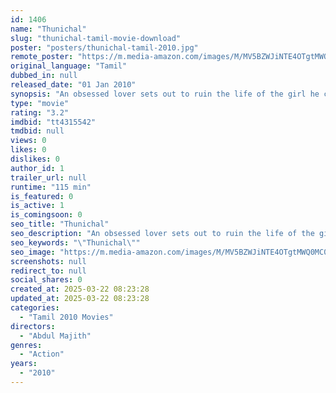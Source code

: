 ```yaml
---
id: 1406
name: "Thunichal"
slug: "thunichal-tamil-movie-download"
poster: "posters/thunichal-tamil-2010.jpg"
remote_poster: "https://m.media-amazon.com/images/M/MV5BZWJiNTE4OTgtMWQ0MC00YzA5LWE2ZjYtZWI1OWE5NGNhZGJhXkEyXkFqcGc@._V1_SX300.jpg"
original_language: "Tamil"
dubbed_in: null
released_date: "01 Jan 2010"
synopsis: "An obsessed lover sets out to ruin the life of the girl he can't have by creating a plan and going to the extent of committing a murder."
type: "movie"
rating: "3.2"
imdbid: "tt4315542"
tmdbid: null
views: 0
likes: 0
dislikes: 0
author_id: 1
trailer_url: null
runtime: "115 min"
is_featured: 0
is_active: 1
is_comingsoon: 0
seo_title: "Thunichal"
seo_description: "An obsessed lover sets out to ruin the life of the girl he can't have by creating a plan and going to the extent of committing a murder."
seo_keywords: "\"Thunichal\""
seo_image: "https://m.media-amazon.com/images/M/MV5BZWJiNTE4OTgtMWQ0MC00YzA5LWE2ZjYtZWI1OWE5NGNhZGJhXkEyXkFqcGc@._V1_SX300.jpg"
screenshots: null
redirect_to: null
social_shares: 0
created_at: 2025-03-22 08:23:28
updated_at: 2025-03-22 08:23:28
categories:
  - "Tamil 2010 Movies"
directors:
  - "Abdul Majith"
genres:
  - "Action"
years:
  - "2010"
---
```

